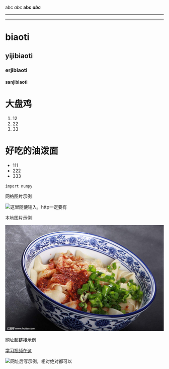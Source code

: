 abc
*abc*
**abc**
***abc***
***
****
# biaoti
## yijibiaoti
### erjibiaoti
#### sanjibiaoti
# 大盘鸡
1. 12
2. 22
3. 33

# 好吃的油泼面
- 111
- 222
- 333

`import numpy`

 网络图片示例
 
![这里随便输入，http一定要有](https://timgsa.baidu.com/timg?image&quality=80&size=b9999_10000&sec=1532202518108&di=950a84475082719dc73c4266edd7c704&imgtype=0&src=http%3A%2F%2Fimages.meishij.net%2Fp%2F20140808%2F5859c13b018629780ca62030fa5dc3c2.jpg)
 
 本地图片示例
 
![后边跟相对路径](./2.jpeg)

[网址超链接示例](http://baidu.com)

[学习视频在这](https://www.bilibili.com/video/av8819726?from=search&seid=8172083442004574247)

![网址后写示例，相对绝对都可以][2]

[2]:https://timgsa.baidu.com/timg?image&quality=80&size=b9999_10000&sec=1532203046262&di=1069706d7e7bbc437ef1de6d0ec8f9c5&imgtype=0&src=http%3A%2F%2Fa.ksbbs.com%2FMon_1411%2F88_587068_f4015f2ae71c8d6.jpg%3F46

